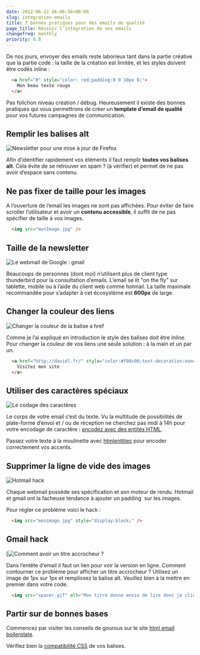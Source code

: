 ```yaml
---
date: 2012-06-22 16:06:56+00:00
slug: integration-emails
title: 7 bonnes pratiques pour des emails de qualité
page_title: Réussir l’intégration de ses emails
changefreq: monthly
priority: 0.8
---
```


De nos jours, envoyer des emails reste laborieux tant dans la partie créative que la partie code : la taille de la création est limitée, et les styles doivent être codés inline :

~~~html
  <a href="#" style="color: red;padding:0 0 10px 0;">
    Mon beau texte rouge
  </a>
~~~

Pas folichon niveau création / débug. Heureusement il existe des bonnes pratiques qui vous permettrons de créer un __template d’email de qualité__ pour vos futures campagnes de communication.

## Remplir les balises alt

![Newsletter pour une mise à jour de Firefox](blog/legacy/2012/06/alt.png?raw=true)

Afin d’identifier rapidement vos éléments il faut remplir __toutes vos balises alt__. Cela évite de se retrouver en spam ? (à vérifier) et permet de ne pas avoir d’espace sans contenu.

## Ne pas fixer de taille pour les images

A l’ouverture de l’email les images ne sont pas affichées. Pour éviter de faire scroller l’utilisateur et avoir un **contenu accessible**, il suffit de ne pas spécifier de taille à vos images.

~~~html
  <img src="monImage.jpg" />
~~~

## Taille de la newsletter

![Le webmail de Google : gmail](blog/legacy/2012/06/webmail.png?raw=true)

Beaucoups de personnes (dont moi) n’utilisent plus de client type thunderbird pour la consultation d’emails. L’email se lit "on the fly" sur tablette, mobile ou à l’aide du client web comme hotmail.
La taille maximale recommandée pour s’adapter à cet écosystème est **600px** de large.

## Changer la couleur des liens


![Changer la couleur de la balise a href](blog/legacy/2012/06/link.png?raw=true)

Comme je l’ai expliqué en introduction le style des balises doit être inline.
Pour changer la couleur de vos liens une seule solution : à la main et un par un.

~~~html
  <a href="http://davidl.fr/" style="color:#f08c00;text-decoration:none;">
    Visitez mon site
  </a>
~~~

## Utiliser des caractères spéciaux

![Le codage des caractères](blog/legacy/2012/06/entityHTML.png?raw=true)

Le corps de votre email c’est du texte. Vu la multitude de possibilités de plate-forme d’envoi et / ou de réception ne cherchez pas midi à 14h pour votre encodage de caractère : [encodez avec des entités HTML](http://responsiveicon.fr).

Passez votre texte à la moulinette avec [htmlentities](http://htmlentities.net/) pour encoder correctement vos accents.


## Supprimer la ligne de vide des images

![Hotmail hack](blog/legacy/2012/06/hotmail.png?raw=true)

Chaque webmail possède ses spécification et son moteur de rendu. Hotmail et gmail ont la facheuse tendance à ajouter un padding  sur les images.

Pour régler ce problème voici le hack :

~~~html
  <img src="monimage.jpg" style="display:block;" />
~~~

## Gmail hack

[![Comment avoir un titre accrocheur ?](blog/legacy/2012/06/voirlaversionenligne.png?raw=true)

Dans l’entête d’email il faut un lien pour voir la version en ligne.
Comment contourner ce problème pour afficher un titre accrocheur ?
Utilisez un image de 1px sur 1px et remplissez la balise alt. Veuillez bien à la mettre en premier dans votre code.

~~~html
  <img src="spacer.gif" alt="Mon titre donne envie de lire donc je clique" />
~~~

## Partir sur de bonnes bases

Commencez par visiter les conseils de gourous sur le site [html email boilerplate](http://htmlemailboilerplate.com/).

Vérifiez bien la [compatibilité CSS](http://www.campaignmonitor.com/css/) de vos balises.
